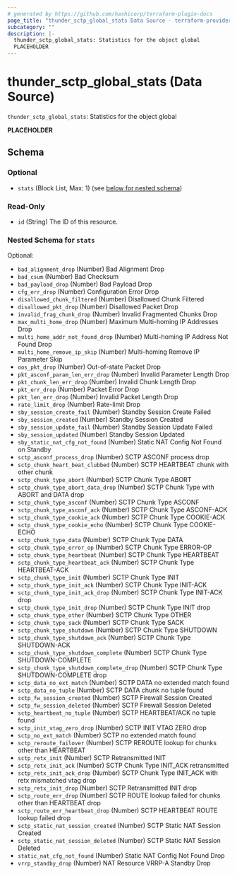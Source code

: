 ```yaml
---
# generated by https://github.com/hashicorp/terraform-plugin-docs
page_title: "thunder_sctp_global_stats Data Source - terraform-provider-thunder"
subcategory: ""
description: |-
  thunder_sctp_global_stats: Statistics for the object global
  PLACEHOLDER
---
```


# thunder_sctp_global_stats (Data Source)

`thunder_sctp_global_stats`: Statistics for the object global

__PLACEHOLDER__



<!-- schema generated by tfplugindocs -->
## Schema

### Optional

- `stats` (Block List, Max: 1) (see [below for nested schema](#nestedblock--stats))

### Read-Only

- `id` (String) The ID of this resource.

<a id="nestedblock--stats"></a>
### Nested Schema for `stats`

Optional:

- `bad_alignment_drop` (Number) Bad Alignment Drop
- `bad_csum` (Number) Bad Checksum
- `bad_payload_drop` (Number) Bad Payload Drop
- `cfg_err_drop` (Number) Configuration Error Drop
- `disallowed_chunk_filtered` (Number) Disallowed Chunk Filtered
- `disallowed_pkt_drop` (Number) Disallowed Packet Drop
- `invalid_frag_chunk_drop` (Number) Invalid Fragmented Chunks Drop
- `max_multi_home_drop` (Number) Maximum Multi-homing IP Addresses Drop
- `multi_home_addr_not_found_drop` (Number) Multi-homing IP Address Not Found Drop
- `multi_home_remove_ip_skip` (Number) Multi-homing Remove IP Parameter Skip
- `oos_pkt_drop` (Number) Out-of-state Packet Drop
- `pkt_asconf_param_len_err_drop` (Number) Invalid Parameter Length Drop
- `pkt_chunk_len_err_drop` (Number) Invalid Chunk Length Drop
- `pkt_err_drop` (Number) Packet Error Drop
- `pkt_len_err_drop` (Number) Invalid Packet Length Drop
- `rate_limit_drop` (Number) Rate-limit Drop
- `sby_session_create_fail` (Number) Standby Session Create Failed
- `sby_session_created` (Number) Standby Session Created
- `sby_session_update_fail` (Number) Standby Session Update Failed
- `sby_session_updated` (Number) Standby Session Updated
- `sby_static_nat_cfg_not_found` (Number) Static NAT Config Not Found on Standby
- `sctp_asconf_process_drop` (Number) SCTP ASCONF process drop
- `sctp_chunk_heart_beat_clubbed` (Number) SCTP HEARTBEAT chunk with other chunk
- `sctp_chunk_type_abort` (Number) SCTP Chunk Type ABORT
- `sctp_chunk_type_abort_data_drop` (Number) SCTP Chunk Type with ABORT and DATA drop
- `sctp_chunk_type_asconf` (Number) SCTP Chunk Type ASCONF
- `sctp_chunk_type_asconf_ack` (Number) SCTP Chunk Type ASCONF-ACK
- `sctp_chunk_type_cookie_ack` (Number) SCTP Chunk Type COOKIE-ACK
- `sctp_chunk_type_cookie_echo` (Number) SCTP Chunk Type COOKIE-ECHO
- `sctp_chunk_type_data` (Number) SCTP Chunk Type DATA
- `sctp_chunk_type_error_op` (Number) SCTP Chunk Type ERROR-OP
- `sctp_chunk_type_heartbeat` (Number) SCTP Chunk Type HEARTBEAT
- `sctp_chunk_type_heartbeat_ack` (Number) SCTP Chunk Type HEARTBEAT-ACK
- `sctp_chunk_type_init` (Number) SCTP Chunk Type INIT
- `sctp_chunk_type_init_ack` (Number) SCTP Chunk Type INIT-ACK
- `sctp_chunk_type_init_ack_drop` (Number) SCTP Chunk Type INIT-ACK drop
- `sctp_chunk_type_init_drop` (Number) SCTP Chunk Type INIT drop
- `sctp_chunk_type_other` (Number) SCTP Chunk Type OTHER
- `sctp_chunk_type_sack` (Number) SCTP Chunk Type SACK
- `sctp_chunk_type_shutdown` (Number) SCTP Chunk Type SHUTDOWN
- `sctp_chunk_type_shutdown_ack` (Number) SCTP Chunk Type SHUTDOWN-ACK
- `sctp_chunk_type_shutdown_complete` (Number) SCTP Chunk Type SHUTDOWN-COMPLETE
- `sctp_chunk_type_shutdown_complete_drop` (Number) SCTP Chunk Type SHUTDOWN-COMPLETE drop
- `sctp_data_no_ext_match` (Number) SCTP DATA no extended match found
- `sctp_data_no_tuple` (Number) SCTP DATA chunk no tuple found
- `sctp_fw_session_created` (Number) SCTP Firewall Session Created
- `sctp_fw_session_deleted` (Number) SCTP Firewall Session Deleted
- `sctp_heartbeat_no_tuple` (Number) SCTP HEARTBEAT/ACK no tuple found
- `sctp_init_vtag_zero_drop` (Number) SCTP INIT VTAG ZERO drop
- `sctp_no_ext_match` (Number) SCTP no extended match found
- `sctp_reroute_failover` (Number) SCTP REROUTE lookup for chunks other than HEARTBEAT
- `sctp_retx_init` (Number) SCTP Retransmitted INIT
- `sctp_retx_init_ack` (Number) SCTP Chunk Type INIT_ACK retransmitted
- `sctp_retx_init_ack_drop` (Number) SCTP Chunk Type INIT_ACK with retx mismatched vtag drop
- `sctp_retx_init_drop` (Number) SCTP Retransmitted INIT drop
- `sctp_route_err_drop` (Number) SCTP ROUTE lookup failed for chunks other than HEARTBEAT drop
- `sctp_route_err_heartbeat_drop` (Number) SCTP HEARTBEAT ROUTE lookup failed drop
- `sctp_static_nat_session_created` (Number) SCTP Static NAT Session Created
- `sctp_static_nat_session_deleted` (Number) SCTP Static NAT Session Deleted
- `static_nat_cfg_not_found` (Number) Static NAT Config Not Found Drop
- `vrrp_standby_drop` (Number) NAT Resource VRRP-A Standby Drop


